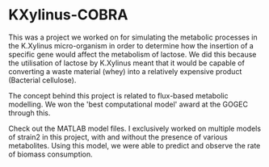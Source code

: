 # KXylinus-COBRA

This was a project we worked on for simulating the metabolic processes in the K.Xylinus micro-organism in order to determine how the insertion of a specific gene would affect the metabolism of lactose. We did this because the utilisation of lactose by K.Xylinus meant that it would be capable of converting a waste material (whey) into a relatively expensive product (Bacterial cellulose).

The concept behind this project is related to flux-based metabolic modelling. We won the 'best computational model' award at the GOGEC through this.

Check out the MATLAB model files. I exclusively worked on multiple models of strain2 in this project, with and without the presence of various metabolites. Using this model, we were able to predict and observe the rate of biomass consumption.
